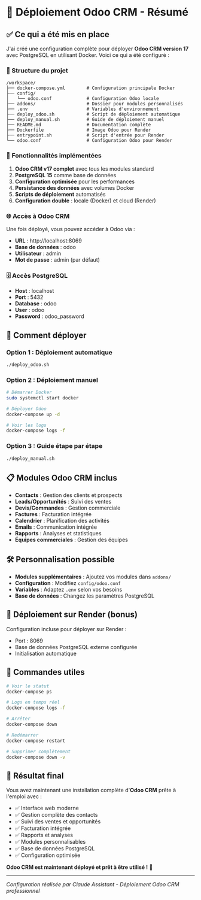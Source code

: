 # 🎉 Déploiement Odoo CRM - Résumé

## ✅ Ce qui a été mis en place

J'ai créé une configuration complète pour déployer **Odoo CRM version 17** avec PostgreSQL en utilisant Docker. Voici ce qui a été configuré :

### 📁 Structure du projet
```
/workspace/
├── docker-compose.yml        # Configuration principale Docker
├── config/
│   └── odoo.conf             # Configuration Odoo locale
├── addons/                   # Dossier pour modules personnalisés
├── .env                      # Variables d'environnement
├── deploy_odoo.sh            # Script de déploiement automatique
├── deploy_manual.sh          # Guide de déploiement manuel
├── README.md                 # Documentation complète
├── Dockerfile                # Image Odoo pour Render
├── entrypoint.sh             # Script d'entrée pour Render
└── odoo.conf                 # Configuration Odoo pour Render
```

### 🚀 Fonctionnalités implémentées

1. **Odoo CRM v17 complet** avec tous les modules standard
2. **PostgreSQL 15** comme base de données
3. **Configuration optimisée** pour les performances
4. **Persistance des données** avec volumes Docker
5. **Scripts de déploiement** automatisés
6. **Configuration double** : locale (Docker) et cloud (Render)

### 🌐 Accès à Odoo CRM

Une fois déployé, vous pouvez accéder à Odoo via :
- **URL** : http://localhost:8069
- **Base de données** : odoo
- **Utilisateur** : admin
- **Mot de passe** : admin (par défaut)

### 🗄️ Accès PostgreSQL

- **Host** : localhost
- **Port** : 5432
- **Database** : odoo
- **User** : odoo
- **Password** : odoo_password

## 🚀 Comment déployer

### Option 1 : Déploiement automatique
```bash
./deploy_odoo.sh
```

### Option 2 : Déploiement manuel
```bash
# Démarrer Docker
sudo systemctl start docker

# Déployer Odoo
docker-compose up -d

# Voir les logs
docker-compose logs -f
```

### Option 3 : Guide étape par étape
```bash
./deploy_manual.sh
```

## 📋 Modules Odoo CRM inclus

- **Contacts** : Gestion des clients et prospects
- **Leads/Opportunités** : Suivi des ventes
- **Devis/Commandes** : Gestion commerciale
- **Factures** : Facturation intégrée
- **Calendrier** : Planification des activités
- **Emails** : Communication intégrée
- **Rapports** : Analyses et statistiques
- **Équipes commerciales** : Gestion des équipes

## 🛠️ Personnalisation possible

- **Modules supplémentaires** : Ajoutez vos modules dans `addons/`
- **Configuration** : Modifiez `config/odoo.conf`
- **Variables** : Adaptez `.env` selon vos besoins
- **Base de données** : Changez les paramètres PostgreSQL

## 🔧 Déploiement sur Render (bonus)

Configuration incluse pour déployer sur Render :
- Port : 8069
- Base de données PostgreSQL externe configurée
- Initialisation automatique

## 📝 Commandes utiles

```bash
# Voir le statut
docker-compose ps

# Logs en temps réel
docker-compose logs -f

# Arrêter
docker-compose down

# Redémarrer
docker-compose restart

# Supprimer complètement
docker-compose down -v
```

## 🎊 Résultat final

Vous avez maintenant une installation complète d'**Odoo CRM** prête à l'emploi avec :
- ✅ Interface web moderne
- ✅ Gestion complète des contacts
- ✅ Suivi des ventes et opportunités
- ✅ Facturation intégrée
- ✅ Rapports et analyses
- ✅ Modules personnalisables
- ✅ Base de données PostgreSQL
- ✅ Configuration optimisée

**Odoo CRM est maintenant déployé et prêt à être utilisé !** 🚀

---

*Configuration réalisée par Claude Assistant - Déploiement Odoo CRM professionnel*